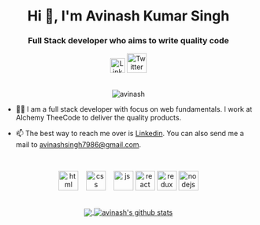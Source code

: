 <h1 align="center">Hi 👋, I'm Avinash Kumar Singh</h1>
<h3 align="center">Full Stack developer who aims to write quality code</h3>

<div align=center>
  <a href="https://www.linkedin.com/in/avinash-kumar-singh-0ba214127/"><img src="https://cdn.worldvectorlogo.com/logos/linkedin-icon-2.svg" title="Linkedin" alt="Linkedin Account" width="30"/></a>
  <a href="https://twitter.com/Avinash7986"><img src="https://cdn.worldvectorlogo.com/logos/twitter-6.svg" title="Twitter" alt="Twitter Account" width="40"/></a>
  <br><br>
 <p><img src="https://komarev.com/ghpvc/?username=avinash7986" alt="avinash" /></p>
</div>

- 👨‍💻 I am a full stack developer with focus on web fundamentals. I work at Alchemy TheeCode to deliver the quality products.

- 📫 The best way to reach me over is [Linkedin](https://www.linkedin.com/in/avinash-kumar-singh-0ba214127/). You can also send me a mail to         avinashsingh7986@gmail.com.


<br>

<p align="center">
  <img src="https://upload.wikimedia.org/wikipedia/commons/thumb/6/61/HTML5_logo_and_wordmark.svg/2048px-HTML5_logo_and_wordmark.svg.png" alt="html" width="auto" height="40">&nbsp;&nbsp;&nbsp;
  <img src='https://upload.wikimedia.org/wikipedia/commons/thumb/d/d5/CSS3_logo_and_wordmark.svg/1200px-CSS3_logo_and_wordmark.svg.png' alt="css" width="auto" height="40">&nbsp;&nbsp;&nbsp;
  <img src='https://upload.wikimedia.org/wikipedia/commons/6/6a/JavaScript-logo.png' height='40' width='auto' alt="js">
  <img src="https://upload.wikimedia.org/wikipedia/commons/thumb/a/a7/React-icon.svg/1280px-React-icon.svg.png" alt="react" width="auto" height="40"/>
  <img src="https://upload.wikimedia.org/wikipedia/commons/4/49/Redux.png" alt="redux" width="auto" height="40"/>
  <img src="https://upload.wikimedia.org/wikipedia/commons/thumb/archive/d/d9/20160324173914%21Node.js_logo.svg/120px-Node.js_logo.svg.png" alt="nodejs" width="auto" height="40"/>
<p align="center">
  
<br>
  
<a href="https://github.com/Avinash7986/github-readme-stats">
  <img align="center" src="https://github-readme-stats.vercel.app/api/top-langs/?username=Avinash7986&theme=radical&hide=glsl,python" />
</a>
<a href="https://github.com/anuraghazra/github-readme-stats">
  <img align="center" src="https://github-readme-stats.vercel.app/api?username=Avinash7986&show_icons=true&theme=radical&line_height=27" alt="avinash's github stats" />
</a>

